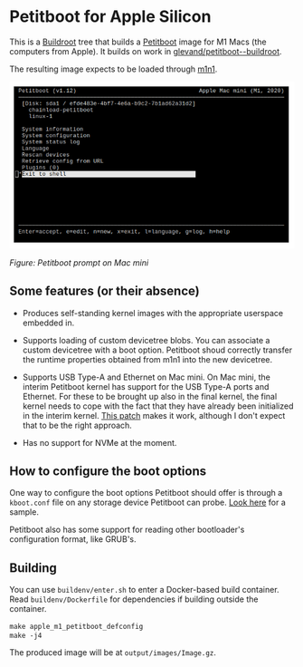 # Petitboot for Apple Silicon

This is a [Buildroot](https://buildroot.org) tree that builds a [Petitboot](http://www.kernel.org/pub/linux/kernel/people/geoff/petitboot/petitboot.html) image for M1 Macs (the computers from Apple). It builds on work in [glevand/petitboot--buildroot](https://github.com/glevand/petitboot--buildroot).

The resulting image expects to be loaded through [m1n1](https://github.com/AsahiLinux/m1n1/]).

![Hello petitboot](docs/petitboot-screen.png)

*Figure: Petitboot prompt on Mac mini*

## Some features (or their absence)

 * Produces self-standing kernel images with the appropriate userspace embedded in.

 * Supports loading of custom devicetree blobs. You can associate a custom devicetree with a boot option. Petitboot shoud correctly transfer the runtime properties obtained from m1n1 into the new devicetree.

 * Supports USB Type-A and Ethernet on Mac mini. On Mac mini, the interim Petitboot kernel has support for the USB Type-A ports and Ethernet. For these to be brought up also in the final kernel, the final kernel needs to cope with the fact that they have already been initialized in the interim kernel. [This patch](https://github.com/povik/linux/commit/e927f1e23ade87d085b0f84a10fcc0b48aed6afe) makes it work, although I don't expect that to be the right approach.

 * Has no support for NVMe at the moment.

## How to configure the boot options

One way to configure the boot options Petitboot should offer is through a `kboot.conf` file on any storage device Petitboot can probe. [Look here](https://github.com/open-power/petitboot/blob/master/utils/kboot.conf.sample) for a sample.

Petitboot also has some support for reading other bootloader's configuration format, like GRUB's.

## Building

You can use `buildenv/enter.sh` to enter a Docker-based build container. Read `buildenv/Dockerfile` for dependencies if building outside the container.

	make apple_m1_petitboot_defconfig
	make -j4

The produced image will be at `output/images/Image.gz`.
